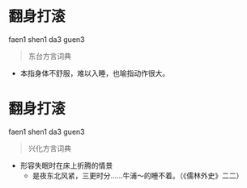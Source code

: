 # 翻身打滚
faen1 shen1 da3 guen3
> 东台方言词典
- 本指身体不舒服，难以入睡，也喻指动作很大。

# 翻身打滚
faen1 shen1 da3 guen3
> 兴化方言词典
- 形容失眠时在床上折腾的情景
  - 是夜东北风紧，三更时分……牛浦～的睡不着。（《儒林外史》二二）
